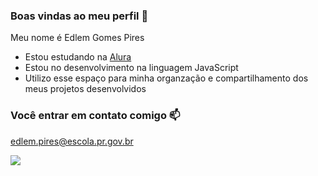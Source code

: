 ### Boas vindas ao meu perfil 🦋

Meu nome é Edlem Gomes Pires

- Estou estudando na [Alura](https://www.alura.com.br)
- Estou no desenvolvimento na linguagem JavaScript
- Utilizo esse espaço para minha organzação e compartilhamento dos meus projetos desenvolvidos

### Você entrar em contato comigo 📫

edlem.pires@escola.pr.gov.br

![](https://media.tenor.com/iIBIiiS0fskAAAAi/mimibubu.gif)
